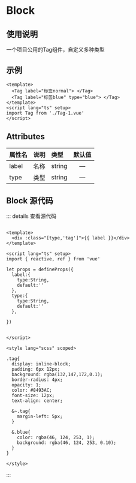

<script setup>
import Tag from './Tag-1.vue'
</script>
# Block
## 使用说明
一个项目公用的Tag组件，自定义多种类型
## 示例
<Tag label="标签normal"> </Tag>
<Tag label="标签blue" type="blue"> </Tag>
``` vue
<template>
  <Tag label="标签normal"> </Tag>
  <Tag label="标签blue" type="blue"> </Tag>
</template>
<script lang="ts" setup>
import Tag from './Tag-1.vue'
</script>
```
## Attributes

| 属性名      | 说明        |  类型         |  默认值       | 
| :---        | :---   |   :---  |:----: |
| label   | 名称        | string      |—  |
| type   | 类型     | string      | —  |


## Block 源代码
::: details 查看源代码
``` vue

<template>
  <div :class="[type,'tag']">{{ label }}</div>
</template>

<script lang="ts" setup>
import { reactive, ref } from 'vue'

let props = defineProps({
  label:{
    type:String,
    default:''
  },
  type:{
    type:String,
    default:''
  },

})


</script>

<style lang="scss" scoped>

.tag{
  display: inline-block;
  padding: 6px 12px;
  background: rgba(132,147,172,0.1);
  border-radius: 4px;
  opacity: 1;
  color: #8493AC;
  font-size: 12px;
  text-align: center;

  &~.tag{
    margin-left: 5px;
  }

  &.blue{
    color: rgba(46, 124, 253, 1);
    background: rgba(46, 124, 253, 0.10);
  }
}

</style>

```
:::

<style module>
.button {
  color: red;
  font-weight: bold;
}
</style>